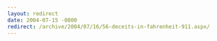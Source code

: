 ```yaml
---
layout: redirect
date: 2004-07-15 -0800
redirect: /archive/2004/07/16/56-deceits-in-fahrenheit-911.aspx/
---
```

